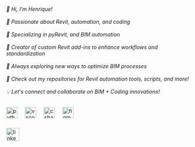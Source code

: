 <h6 align="left">👋 Hi, I'm Henrique!<br><br>🔹 Passionate about Revit, automation, and coding<br><br>🔹 Specializing in pyRevit, and BIM automation<br><br>🔹 Creator of custom Revit add-ins to enhance workflows and standardization<br><br>🔹 Always exploring new ways to optimize BIM processes<br><br>🚀 Check out my repositories for Revit automation tools, scripts, and more!<br><br>💡 Let's connect and collaborate on BIM + Coding innovations!</h6>

###

<div align="left">
  <img src="https://cdn.jsdelivr.net/gh/devicons/devicon/icons/python/python-original.svg" height="30" alt="python logo"  />
  <img width="12" />
  <img src="https://cdn.jsdelivr.net/gh/devicons/devicon/icons/vscode/vscode-original.svg" height="30" alt="vscode logo"  />
  <img width="12" />
  <img src="https://cdn.jsdelivr.net/gh/devicons/devicon/icons/csharp/csharp-original.svg" height="30" alt="csharp logo"  />
  <img width="12" />
  <img src="https://cdn.jsdelivr.net/gh/devicons/devicon/icons/figma/figma-original.svg" height="30" alt="figma logo"  />
</div>

###

<div align="left">
<img src="https://img.shields.io/static/v1?message=LinkedIn&logo=linkedin&label=&color=0077B5&logoColor=white&labelColor=&style=for-the-badge" height="35" alt="linkedin logo" ((www.linkedin.com/in/henrique-nandi)/> 
 
</div>

###
